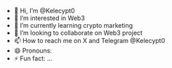 - 👋 Hi, I’m @Kelecypt0
- 👀 I’m interested in Web3 
- 🌱 I’m currently learning crypto marketing 
- 💞️ I’m looking to collaborate on Web3 project 
- 📫 How to reach me on X and Telegram @Kelecypt0 
- 😄 Pronouns: 
- ⚡ Fun fact: ...

<!---
Kelecypt0/Kelecypt0 is a ✨ special ✨ repository because its `README.md` (this file) appears on your GitHub profile.
You can click the Preview link to take a look at your changes.
--->
